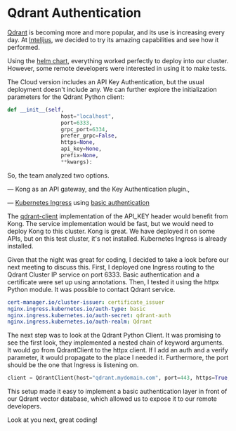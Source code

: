 # Qdrant Authentication

[Qdrant](https://qdrant.tech/) is becoming more and more popular, and its use is increasing every day. At [Intelijus](https://www.linkedin.com/company/intelijus), we decided to try its amazing capabilities and see how it performed.

Using the [helm chart](https://github.com/qdrant/qdrant-helm), everything worked perfectly to deploy into our cluster. However, some remote developers were interested in using it to make tests.

The Cloud version includes an API Key Authentication, but the usual deployment doesn't include any. We can further explore the initialization parameters for the Qdrant Python client:

```python
def __init__(self,
                 host="localhost",
                 port=6333,
                 grpc_port=6334,
                 prefer_grpc=False,
                 https=None,
                 api_key=None,
                 prefix=None,
                 **kwargs):
```

So, the team analyzed two options.

— Kong as an API gateway, and the Key Authentication plugin.,

— [Kubernetes Ingress](https://kubernetes.github.io/ingress-nginx/) using [basic authentication](https://kubernetes.github.io/ingress-nginx/user-guide/nginx-configuration/annotations/#authentication)

The [qdrant-client](https://github.com/qdrant/qdrant_client) implementation of the API\_KEY header would benefit from Kong. The service implementation would be fast, but we would need to deploy Kong to this cluster. Kong is great. We have deployed it on some APIs, but on this test cluster, it's not installed. Kubernetes Ingress is already installed.

Given that the night was great for coding, I decided to take a look before our next meeting to discuss this. First, I deployed one Ingress routing to the Qdrant Cluster IP service on port 6333. Basic authentication and a certificate were set up using annotations. Then, I tested it using the httpx Python module. It was possible to contact Qdrant service.

```yaml
cert-manager.io/cluster-issuer: certificate_issuer
nginx.ingress.kubernetes.io/auth-type: basic
nginx.ingress.kubernetes.io/auth-secret: qdrant-auth
nginx.ingress.kubernetes.io/auth-realm: Qdrant
```

The next step was to look at the Qdrant Python Client. It was promising to see the first look, they implemented a nested chain of keyword arguments. It would go from QdrantClient to the httpx client. If I add an auth and a verify parameter, it would propagate to the place I needed it. Furthermore, the port should be the one that Ingress is listening on.

```python
client = QdrantClient(host="qdrant.mydomain.com", port=443, https=True, auth=('daniel', 'mypassword'), verify=False)
```

This setup made it easy to implement a basic authentication layer in front of our Qdrant vector database, which allowed us to expose it to our remote developers.

Look at you next, great coding!